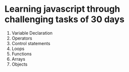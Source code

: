 # Learning javascript through challenging tasks of 30 days
1.  Variable Declaration
2.  Operators
3.  Control statements
4.  Loops
5.  Functions
6.  Arrays
7.  Objects
